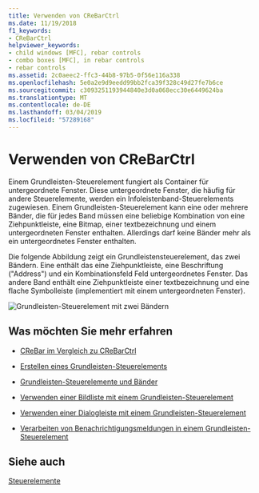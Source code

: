 ```yaml
---
title: Verwenden von CReBarCtrl
ms.date: 11/19/2018
f1_keywords:
- CReBarCtrl
helpviewer_keywords:
- child windows [MFC], rebar controls
- combo boxes [MFC], in rebar controls
- rebar controls
ms.assetid: 2c0aeec2-ffc3-44b8-97b5-0f56e116a338
ms.openlocfilehash: 5e0a2e9d9eedd99bb2fca39f328c49d27fe7b6ce
ms.sourcegitcommit: c3093251193944840e3d0a068ecc30e6449624ba
ms.translationtype: MT
ms.contentlocale: de-DE
ms.lasthandoff: 03/04/2019
ms.locfileid: "57289168"
---
```

# <a name="using-crebarctrl"></a>Verwenden von CReBarCtrl

Einem Grundleisten-Steuerelement fungiert als Container für untergeordnete Fenster. Diese untergeordnete Fenster, die häufig für andere Steuerelemente, werden ein Infoleistenband-Steuerelements zugewiesen. Einem Grundleisten-Steuerelement kann eine oder mehrere Bänder, die für jedes Band müssen eine beliebige Kombination von eine Ziehpunktleiste, eine Bitmap, einer textbezeichnung und einem untergeordneten Fenster enthalten. Allerdings darf keine Bänder mehr als ein untergeordnetes Fenster enthalten.

Die folgende Abbildung zeigt ein Grundleistensteuerelement, das zwei Bändern. Eine enthält das eine Ziehpunktleiste, eine Beschriftung ("Address") und ein Kombinationsfeld Feld untergeordnetes Fenster. Das andere Band enthält eine Ziehpunktleiste einer textbezeichnung und eine flache Symbolleiste (implementiert mit einem untergeordneten Fenster).

![Grundleisten-Steuerelement mit zwei Bändern](../mfc/media/vc4ruz1.gif "Grundleisten-Steuerelement mit zwei Bändern")

## <a name="what-do-you-want-to-know-more-about"></a>Was möchten Sie mehr erfahren

- [CReBar im Vergleich zu CReBarCtrl](../mfc/crebar-vs-crebarctrl.md)

- [Erstellen eines Grundleisten-Steuerelements](../mfc/creating-a-rebar-control.md)

- [Grundleisten-Steuerelemente und Bänder](../mfc/rebar-controls-and-bands.md)

- [Verwenden einer Bildliste mit einem Grundleisten-Steuerelement](../mfc/using-an-image-list-with-a-rebar-control.md)

- [Verwenden einer Dialogleiste mit einem Grundleisten-Steuerelement](../mfc/using-a-dialog-bar-with-a-rebar-control.md)

- [Verarbeiten von Benachrichtigungsmeldungen in einem Grundleisten-Steuerelement](../mfc/processing-notification-messages-in-a-rebar-control.md)

## <a name="see-also"></a>Siehe auch

[Steuerelemente](../mfc/controls-mfc.md)
